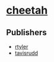 # [cheetah](https://pypi.org/project/cheetah)



## Publishers
- [rtyler](https://pypi.org/user/rtyler)
- [tavisrudd](https://pypi.org/user/tavisrudd)

